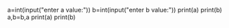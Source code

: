 a=int(input("enter a value:"))
b=int(input("enter b value:"))
print(a)
print(b) 
a,b=b,a
print(a) 
print(b)
